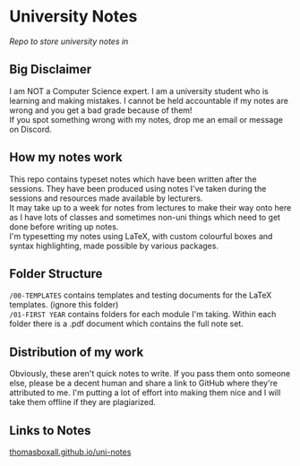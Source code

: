# University Notes

*Repo to store university notes in*

## Big Disclaimer
I am NOT a Computer Science expert. I am a university student who is learning and making mistakes. I cannot be held accountable if my notes are wrong and you get a bad grade because of them!  
If you spot something wrong with my notes, drop me an email or message on Discord.

## How my notes work
This repo contains typeset notes which have been written after the sessions. They have been produced using notes I've taken during the sessions and resources made available by lecturers.   
It may take up to a week for notes from lectures to make their way onto here as I have lots of classes and sometimes non-uni things which need to get done before writing up notes.  
I'm typesetting my notes using LaTeX, with custom colourful boxes and syntax highlighting, made possible by various packages. 

## Folder Structure
`/00-TEMPLATES` contains templates and testing documents for the LaTeX templates. (ignore this folder)  
`/01-FIRST YEAR` contains folders for each module I'm taking. Within each folder there is a .pdf document which contains the full note set. 

## Distribution of my work
Obviously, these aren't quick notes to write. If you pass them onto someone else, please be a decent human and share a link to GitHub where they're attributed to me. I'm putting a lot of effort into making them nice and I will take them offline if they are plagiarized.  

## Links to Notes
[thomasboxall.github.io/uni-notes](index)